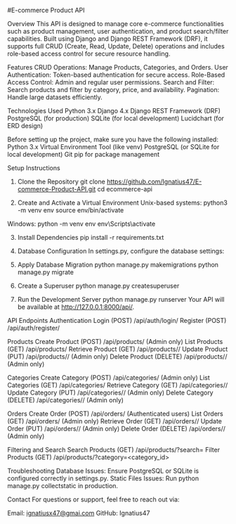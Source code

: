#E-commerce Product API

Overview
This API is designed to manage core e-commerce functionalities such as product management, user authentication, and product search/filter capabilities. Built using Django and Django REST Framework (DRF), it supports full CRUD (Create, Read, Update, Delete) operations and includes role-based access control for secure resource handling.

Features
CRUD Operations: Manage Products, Categories, and Orders.
User Authentication: Token-based authentication for secure access.
Role-Based Access Control: Admin and regular user permissions.
Search and Filter: Search products and filter by category, price, and availability.
Pagination: Handle large datasets efficiently.

Technologies Used
Python 3.x
Django 4.x
Django REST Framework (DRF)
PostgreSQL (for production)
SQLite (for local development)
Lucidchart (for ERD design)

Before setting up the project, make sure you have the following installed:
Python 3.x
Virtual Environment Tool (like venv)
PostgreSQL (or SQLite for local development)
Git
pip for package management

Setup Instructions

1. Clone the Repository
git clone https://github.com/Ignatius47/E-commerce-Product-API.git
cd ecommerce-api

2. Create and Activate a Virtual Environment
Unix-based systems:
python3 -m venv env
source env/bin/activate

Windows:
python -m venv env
env\Scripts\activate

3. Install Dependencies
pip install -r requirements.txt

4. Database Configuration
In settings.py, configure the database settings:

5. Apply Database Migration
python manage.py makemigrations
python manage.py migrate

6. Create a Superuser
python manage.py createsuperuser

7. Run the Development Server
python manage.py runserver
Your API will be available at http://127.0.0.1:8000/api/.

API Endpoints
Authentication
Login (POST) /api/auth/login/
Register (POST) /api/auth/register/

Products
Create Product (POST) /api/products/ (Admin only)
List Products (GET) /api/products/
Retrieve Product (GET) /api/products/<id>/
Update Product (PUT) /api/products/<id>/ (Admin only)
Delete Product (DELETE) /api/products/<id>/ (Admin only)

Categories
Create Category (POST) /api/categories/ (Admin only)
List Categories (GET) /api/categories/
Retrieve Category (GET) /api/categories/<id>/
Update Category (PUT) /api/categories/<id>/ (Admin only)
Delete Category (DELETE) /api/categories/<id>/ (Admin only)

Orders
Create Order (POST) /api/orders/ (Authenticated users)
List Orders (GET) /api/orders/ (Admin only)
Retrieve Order (GET) /api/orders/<id>/
Update Order (PUT) /api/orders/<id>/ (Admin only)
Delete Order (DELETE) /api/orders/<id>/ (Admin only)

Filtering and Search
Search Products (GET) /api/products/?search=<query>
Filter Products (GET) /api/products/?category=<category_id>

Troubleshooting
Database Issues: Ensure PostgreSQL or SQLite is configured correctly in settings.py.
Static Files Issues: Run python manage.py collectstatic in production.

Contact
For questions or support, feel free to reach out via:

Email: ignatiusx47@gmai.com
GitHub: Ignatius47
